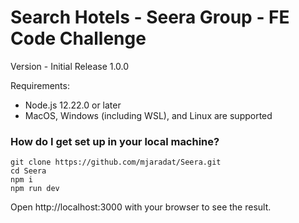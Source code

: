 
# Search Hotels - Seera Group - FE Code Challenge

Version - Initial Release 1.0.0


Requirements:

* Node.js 12.22.0 or later
* MacOS, Windows (including WSL), and Linux are supported

### How do I get set up in your local machine? ###

```
git clone https://github.com/mjaradat/Seera.git
cd Seera
npm i
npm run dev

```

Open http://localhost:3000 with your browser to see the result.


